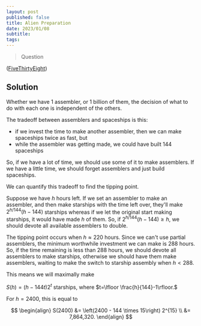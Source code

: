 ```yaml
---
layout: post
published: false
title: Alien Preparation
date: 2023/01/08
subtitle:
tags:
---
```


>Question

<!--more-->

([FiveThirtyEight](URL))

## Solution

Whether we have $1$ assembler, or $1$ billion of them, the decision of what to do with each one is independent of the others.

The tradeoff between assemblers and spaceships is this: 

- if we invest the time to make another assembler, then we can make spaceships twice as fast, but
- while the assembler was getting made, we could have built $144$ spaceships

So, if we have a lot of time, we should use some of it to make assemblers. If we have a little time, we should forget assemblers and just build spaceships.

We can quantify this tradeoff to find the tipping point.

Suppose we have $h$ hours left. If we set an assembler to make an assembler, and then make starships with the time left over, they'll make $2^{h/144}(h-144)$ starships whereas if we let the original start making starships, it would have made $h$ of them. So, if $2^{h/144}(h-144) \geq h,$ we should devote all available assemblers to double. 

The tipping point occurs when $h\approx 220$ hours. Since we can't use partial assemblers, the minimum worthwhile investment we can make is $288$ hours. So, if the time remaining is less than $288$ hours, we should devote all assemblers to make starships, otherwise we should have them make assemblers, waiting to make the switch to starship assembly when $h < 288.$

This means we will maximally make

$S(h) = (h-144t)2^t$ starships, where $t=\lfloor \frac{h}{144}-1\rfloor.$

For $h = 2400,$ this is equal to

$$ \begin{align} S(2400) &= \left(2400 - 144 \times 15\right) 2^{15} \\ &= 7,864,320. \end{align} $$


<br>
